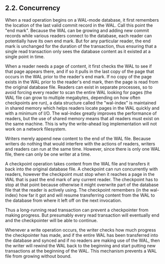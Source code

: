 ## 2\.2\. Concurrency


When a read operation begins on a WAL\-mode database, it first
remembers the location of the last valid commit record in the WAL.
Call this point the "end mark". Because the WAL can be growing and
adding new commit records while various readers connect to the database,
each reader can potentially have its own end mark. But for any
particular reader, the end mark is unchanged for the duration of the
transaction, thus ensuring that a single read transaction only sees
the database content as it existed at a single point in time.


When a reader needs a page of content, it first checks the WAL to
see if that page appears there, and if so it pulls in the last copy
of the page that occurs in the WAL prior to the reader's end mark.
If no copy of the page exists in the WAL prior to the reader's end mark,
then the page is read from the original database file. Readers can
exist in separate processes, so to avoid forcing every reader to scan
the entire WAL looking for pages (the WAL file can grow to
multiple megabytes, depending on how often checkpoints are run), a
data structure called the "wal\-index" is maintained in shared memory
which helps readers locate pages in the WAL quickly and with a minimum
of I/O. The wal\-index greatly improves the performance of readers,
but the use of shared memory means that all readers must exist on the
same machine. This is why the write\-ahead log implementation will not
work on a network filesystem.


Writers merely append new content to the end of the WAL file.
Because writers do nothing that would interfere with the actions of
readers, writers and readers can run at the same time. However,
since there is only one WAL file, there can only be one writer at
a time.


A checkpoint operation takes content from the WAL file
and transfers it back into the original database file.
A checkpoint can run concurrently with readers, however the checkpoint
must stop when it reaches a page in the WAL that is past the end mark
of any current reader. The checkpoint has to stop at that point because
otherwise it might overwrite part of the database file that the reader
is actively using. The checkpoint remembers (in the wal\-index) how far
it got and will resume transferring content from the WAL to the database
from where it left off on the next invocation.


Thus a long\-running read transaction can prevent a checkpointer from
making progress. But presumably every read transaction will eventually
end and the checkpointer will be able to continue.


Whenever a write operation occurs, the writer checks how much progress
the checkpointer has made, and if the entire WAL has been transferred into
the database and synced and if no readers are making use of the WAL, then
the writer will rewind the WAL back to the beginning and start putting new
transactions at the beginning of the WAL. This mechanism prevents a WAL
file from growing without bound.



